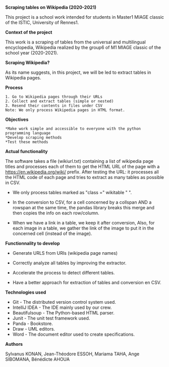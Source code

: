 **Scraping tables on Wikipedia (2020-2021)**

This project is a school work intended for students in Master1 MIAGE classic of the ISTIC, University of Rennes1.


**Context of the project**

This work is a scraping of tables from the universal and multilingual encyclopedia, Wikipedia realized by the group6 of M1 MIAGE classic of the school year (2020-2021).


**Scraping Wikipedia?**

As its name suggests, in this project, we will be led to extract tables in Wikipedia pages.

**Process**

    1. Go to Wikipedia pages through their URLs
    2. Collect and extract tables (simple or nested)
    3. Resend their contents in files under CSV
    Note: We only process Wikipedia pages in HTML format.


**Objectives**

    *Make work simple and accessible to everyone with the python programming language  
    *Develop scraping methods  
    *Test these methods 
    
  
**Actual functionality** 

The software takes a file (wikiurl.txt) containing a list of wikipedia page titles and processes each of them to get the HTML URL of the page with a https://en.wikipedia.org/wiki/ prefix. After testing the URL: it processes all the HTML code of each page and tries to extract as many tables as possible in CSV.
    
- We only process tables marked as "class =" wikitable " ".
    
- In the conversion to CSV, for a cell concerned by a collspan AND a rowspan at the same time, the pandas library breaks this merge and then copies the info on each row/column.
    
- When we have a link in a table, we keep it after conversion, Also, for each image in a table, we gather the link of the image to put it in the concerned cell (instead of the image).
    
**Functionnality to develop**

- Generate URLS from URIs (wikipedia page names)

- Correctly analyze all tables by improving the extractor.

- Accelerate the process to detect different tables.

- Have a better approach for extraction of tables and conversion en CSV.



**Technologies used**

- Git - The distributed version control system used.
- IntelliJ IDEA - The IDE mainly used by our crew.
- Beautifulsoup - The Python-based HTML parser.
- Junit - The unit test framework used.
- Panda - Bookstore.
- Draw - UML editors.
- Word - The document editor used to create specifications.

**Authors**

Sylvanus KONAN, Jean-Théodore ESSOH, Mariama TAHA, Ange SIBOMANA, Bénédicte AHOUA
